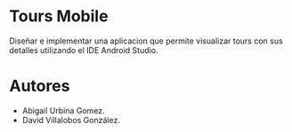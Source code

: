 # Tours Mobile

Diseñar e implementar una aplicacion que permite visualizar tours con sus detalles utilizando el IDE Android Studio.

# Autores
* Abigail Urbina Gomez.
* David Villalobos González.